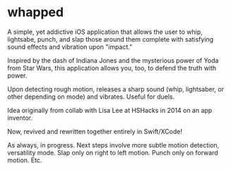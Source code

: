 # whapped

A simple, yet addictive iOS application that allows the user to whip, lightsabe, punch, and slap 
those around them complete with satisfying sound effects and vibration upon "impact." 

Inspired by the dash of Indiana Jones and the mysterious power of Yoda from Star Wars, this application allows you, too, 
to defend the truth with power. 

Upon detecting rough motion, releases a sharp sound (whip, lightsaber, or other depending on mode) and vibrates.
Useful for duels.

Idea originally from collab with Lisa Lee at HSHacks in 2014 on an app inventor.

Now, revived and rewritten together entirely in Swift/XCode! 

As always, in progress. Next steps involve more subtle motion detection, versatility mode.
Slap only on right to left motion. Punch only on forward motion. Etc. 


